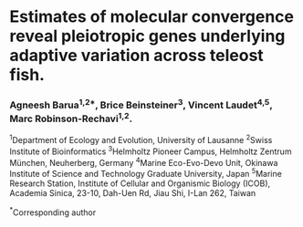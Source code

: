 # Estimates of molecular convergence reveal pleiotropic genes underlying adaptive variation across teleost fish. 
### Agneesh Barua<sup>1,2*</sup>, Brice Beinsteiner<sup>3</sup>, Vincent Laudet<sup>4,5</sup>, Marc Robinson-Rechavi<sup>1,2</sup>. 

<sup>1</sup>Department of Ecology and Evolution, University of Lausanne
<sup>2</sup>Swiss Institute of Bioinformatics
<sup>3</sup>Helmholtz Pioneer Campus, Helmholtz Zentrum München, Neuherberg, Germany
<sup>4</sup>Marine Eco-Evo-Devo Unit, Okinawa Institute of Science and Technology Graduate University, Japan
<sup>5</sup>Marine Research Station, Institute of Cellular and Organismic Biology (ICOB), Academia Sinica, 23-10, Dah-Uen Rd, Jiau Shi, I-Lan 262, Taiwan

<sup>*</sup>Corresponding author

